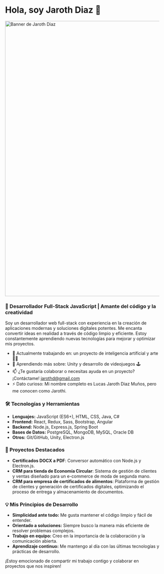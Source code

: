 # Hola, soy Jaroth Diaz 👋

<img src="https://i.imgur.com/5Ocx6Rc.jpeg" alt="Banner de Jaroth Diaz" width="900" >

### 🚀 Desarrollador Full-Stack JavaScript | Amante del código y la creatividad

Soy un desarrollador web full-stack con experiencia en la creación de aplicaciones modernas y soluciones digitales potentes. Me encanta convertir ideas en realidad a través de código limpio y eficiente. Estoy constantemente aprendiendo nuevas tecnologías para mejorar y optimizar mis proyectos.

- 🔭 Actualmente trabajando en: un proyecto de inteligencia artificial y arte 🎨🤖
- 🌱 Aprendiendo más sobre: Unity y desarrollo de videojuegos 🕹️
- 📫 ¿Te gustaría colaborar o necesitas ayuda en un proyecto? ¡Contáctame! [jarothd@gmail.com](mailto:jarothd@gmail.com)
- ⚡ Dato curioso: Mi nombre completo es Lucas Jaroth Diaz Muños, pero me conocen como Jarothi.

### 🛠️ Tecnologías y Herramientas
- **Lenguajes:** JavaScript (ES6+), HTML, CSS, Java, C#
- **Frontend:** React, Redux, Sass, Bootstrap, Angular
- **Backend:** Node.js, Express.js, Spring Boot
- **Bases de Datos:** PostgreSQL, MongoDB, MySQL, Oracle DB
- **Otros:** Git/GitHub, Unity, Electron.js

### 💼 Proyectos Destacados
- **Certificados DOCX a PDF**: Conversor automático con Node.js y Electron.js.
- **CRM para tienda de Economía Circular**: Sistema de gestión de clientes y ventas diseñado para un e-commerce de moda de segunda mano.
- **CRM para empresa de certificados de alimentos**: Plataforma de gestión de clientes y generación de certificados digitales, optimizando el proceso de entrega y almacenamiento de documentos.

### 💡 Mis Principios de Desarrollo
- **Simplicidad ante todo:** Me gusta mantener el código limpio y fácil de entender.
- **Orientado a soluciones:** Siempre busco la manera más eficiente de resolver problemas complejos.
- **Trabajo en equipo:** Creo en la importancia de la colaboración y la comunicación abierta.
- **Aprendizaje continuo:** Me mantengo al día con las últimas tecnologías y prácticas de desarrollo.

¡Estoy emocionado de compartir mi trabajo contigo y colaborar en proyectos que nos inspiren!
